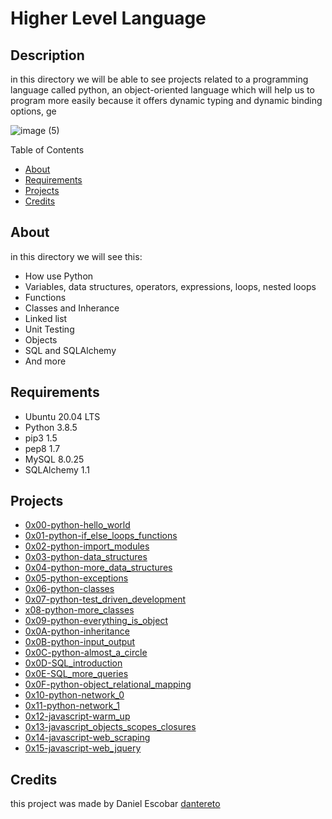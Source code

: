 <h1> Higher Level Language </h1>
<h2> Description </h2>
<p>in this directory we will be able to see projects related to a programming language called python, an object-oriented language which will help us to program more easily because it offers dynamic typing and dynamic binding options, ge</p>

![image (5)](https://user-images.githubusercontent.com/70924466/175791915-6ce4fde4-c7ef-4301-aeb2-d69790a71089.png)


Table of Contents
* [About](#About)
* [Requirements](#Requirements)
* [Projects](#Projects)
* [Credits](#Credits)

<h2 name="About"> About </h2>
in this directory we will see this:

* How use Python
* Variables, data structures, operators, expressions, loops, nested loops
* Functions
* Classes and Inherance
* Linked list
* Unit Testing
* Objects
* SQL and SQLAlchemy
* And more

<h2 name="Requirements"> Requirements </h2>

* Ubuntu 20.04 LTS
* Python 3.8.5
* pip3 1.5
* pep8 1.7
* MySQL 8.0.25
* SQLAlchemy 1.1

<h2 name="Projects"> Projects </h2>

* <a href="https://github.com/dantereto/holbertonschool-higher_level_programming/tree/master/0x00-python-hello_world">0x00-python-hello_world</a>
* <a href="https://github.com/dantereto/holbertonschool-higher_level_programming/tree/master/0x01-python-if_else_loops_functions">0x01-python-if_else_loops_functions</a>
* <a href="https://github.com/dantereto/holbertonschool-higher_level_programming/tree/master/0x02-python-import_modules">0x02-python-import_modules</a>
* <a href="https://github.com/dantereto/holbertonschool-higher_level_programming/tree/master/0x03-python-data_structures">0x03-python-data_structures</a>
* <a href="https://github.com/dantereto/holbertonschool-higher_level_programming/tree/master/0x04-python-more_data_structures">0x04-python-more_data_structures</a>
* <a href="https://github.com/dantereto/holbertonschool-higher_level_programming/tree/master/0x05-python-exceptions">0x05-python-exceptions</a>
* <a href="https://github.com/dantereto/holbertonschool-higher_level_programming/tree/master/0x06-python-classes">0x06-python-classes</a>
* <a href="https://github.com/dantereto/holbertonschool-higher_level_programming/tree/master/0x07-python-test_driven_development">0x07-python-test_driven_development</a>
* <a href="https://github.com/dantereto/holbertonschool-higher_level_programming/tree/master/0x08-python-more_classes">x08-python-more_classes</a>
* <a href="https://github.com/dantereto/holbertonschool-higher_level_programming/tree/master/0x09-python-everything_is_object">0x09-python-everything_is_object</a>
* <a href="https://github.com/dantereto/holbertonschool-higher_level_programming/tree/master/0x0A-python-inheritance">0x0A-python-inheritance</a>
* <a href="https://github.com/dantereto/holbertonschool-higher_level_programming/tree/master/0x0B-python-input_output">0x0B-python-input_output</a>
* <a href="https://github.com/dantereto/holbertonschool-higher_level_programming/tree/master/0x0C-python-almost_a_circle">0x0C-python-almost_a_circle</a>
* <a href="https://github.com/dantereto/holbertonschool-higher_level_programming/tree/master/0x0D-SQL_introduction">0x0D-SQL_introduction</a>
* <a href="https://github.com/dantereto/holbertonschool-higher_level_programming/tree/master/0x0E-SQL_more_queries">0x0E-SQL_more_queries</a>
* <a href="https://github.com/dantereto/holbertonschool-higher_level_programming/tree/master/0x0F-python-object_relational_mapping">0x0F-python-object_relational_mapping</a>
* <a href="https://github.com/dantereto/holbertonschool-higher_level_programming/tree/master/0x10-python-network_0">0x10-python-network_0</a>
* <a href="https://github.com/dantereto/holbertonschool-higher_level_programming/tree/master/0x11-python-network_1">0x11-python-network_1</a>
* <a href="https://github.com/dantereto/holbertonschool-higher_level_programming/tree/master/0x12-javascript-warm_up">0x12-javascript-warm_up</a>
* <a href="https://github.com/dantereto/holbertonschool-higher_level_programming/tree/master/0x13-javascript_objects_scopes_closures">0x13-javascript_objects_scopes_closures</a>
* <a href="https://github.com/dantereto/holbertonschool-higher_level_programming/tree/master/0x14-javascript-web_scraping">0x14-javascript-web_scraping</a>
* <a href="https://github.com/dantereto/holbertonschool-higher_level_programming/tree/master/0x15-javascript-web_jquery">0x15-javascript-web_jquery</a>

<h2 name="Credits"> Credits </h2>
<p>this project was made by Daniel Escobar <a href="https://www.linkedin.com/in/daniel-felipe-escobar-chavez-7823881b6/">dantereto</a></p>
